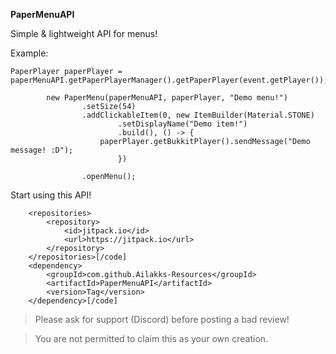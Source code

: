 **PaperMenuAPI**

Simple & lightweight API for menus!

Example:
```
PaperPlayer paperPlayer = paperMenuAPI.getPaperPlayerManager().getPaperPlayer(event.getPlayer());

        new PaperMenu(paperMenuAPI, paperPlayer, "Demo menu!")
                .setSize(54)
                .addClickableItem(0, new ItemBuilder(Material.STONE)
                        .setDisplayName("Demo item!")
                        .build(), () -> {
                    paperPlayer.getBukkitPlayer().sendMessage("Demo message! :D");
                        })

                .openMenu();
 ```


Start using this API!

```
    <repositories>
        <repository>
            <id>jitpack.io</id>
            <url>https://jitpack.io</url>
        </repository>
    </repositories>[/code]
    <dependency>
        <groupId>com.github.Ailakks-Resources</groupId>
        <artifactId>PaperMenuAPI</artifactId>
        <version>Tag</version>
    </dependency>[/code]
```


> Please ask for support (Discord) before posting a bad review!

> You are not permitted to claim this as your own creation.
